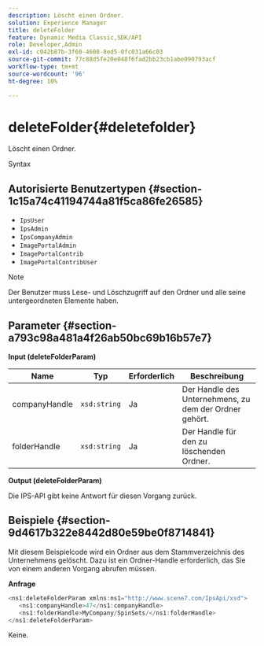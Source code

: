 ```yaml
---
description: Löscht einen Ordner.
solution: Experience Manager
title: deleteFolder
feature: Dynamic Media Classic,SDK/API
role: Developer,Admin
exl-id: c042b87b-3f60-4608-8ed5-0fc031a66c03
source-git-commit: 77c88d5fe20e048f6fad2bb23cb1abe090793acf
workflow-type: tm+mt
source-wordcount: '96'
ht-degree: 10%

---
```


# deleteFolder{#deletefolder}

Löscht einen Ordner.

Syntax

## Autorisierte Benutzertypen {#section-1c15a74c41194744a81f5ca86fe26585}

* `IpsUser`
* `IpsAdmin`
* `IpsCompanyAdmin`
* `ImagePortalAdmin`
* `ImagePortalContrib`
* `ImagePortalContribUser`

>[!NOTE]
>
>Der Benutzer muss Lese- und Löschzugriff auf den Ordner und alle seine untergeordneten Elemente haben.

## Parameter {#section-a793c98a481a4f26ab50bc69b16b57e7}

**Input (deleteFolderParam)**

| Name | Typ | Erforderlich | Beschreibung |
|---|---|---|---|
| companyHandle | `xsd:string` | Ja | Der Handle des Unternehmens, zu dem der Ordner gehört. |
| folderHandle | `xsd:string` | Ja | Der Handle für den zu löschenden Ordner. |

**Output (deleteFolderParam)**

Die IPS-API gibt keine Antwort für diesen Vorgang zurück.

## Beispiele {#section-9d4617b322e8442d80e59be0f8714841}

Mit diesem Beispielcode wird ein Ordner aus dem Stammverzeichnis des Unternehmens gelöscht. Dazu ist ein Ordner-Handle erforderlich, das Sie von einem anderen Vorgang abrufen müssen.

**Anfrage**

```java
<ns1:deleteFolderParam xmlns:ns1="http://www.scene7.com/IpsApi/xsd">
   <ns1:companyHandle>47</ns1:companyHandle>
   <ns1:folderHandle>MyCompany/SpinSets/</ns1:folderHandle>
</ns1:deleteFolderParam>
```

Keine.
